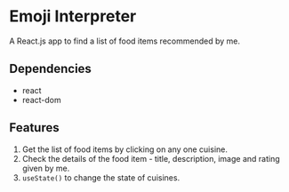 # Emoji Interpreter

A React.js app to find a list of food items recommended by me.

## Dependencies
* react
* react-dom 

## Features
1. Get the list of food items by clicking on any one cuisine.
2. Check the details of the food item - title, description, image and rating given by me. 
3. `useState()` to change the state of cuisines.